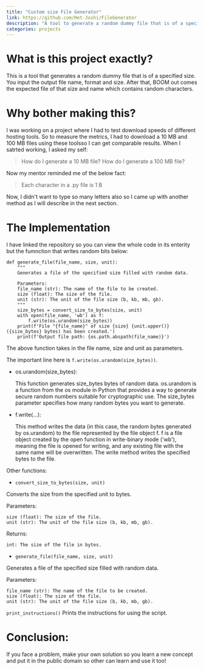 ```yaml
---
title: "Custom size File Generator"
link: https://github.com/Het-Joshi/FileGenerator
description: "A tool to generate a random dummy file that is of a specified size"
categories: projects
---
```


# What is this project exactly?
This is a tool that generates a random dummy file that is of a specified size.
You input the output file name, format and size. After that, BOOM out comes the expected file of that size and name which contains random characters.

# Why bother making this?
I was working on a project where I had to test download speeds of different hosting tools. So to measure the metrics, I had to download a 10 MB and 100 MB files using these toolsso I can get comparable results.
When I satrted working, I asked my self:
> How do I generate a 10 MB file?
> How do I generate a 100 MB file?

Now my mentor reminded me of the below fact:
> Each character in a .py file is 1 B

Now, I didn't want to type so many letters also so I came up with another method as I will describe in the next section.

# The Implementation

I have linked the repository so you can view the whole code in its enterity but the fumnction that writes random bits below:

```python3
def generate_file(file_name, size, unit):
    """
    Generates a file of the specified size filled with random data.

    Parameters:
    file_name (str): The name of the file to be created.
    size (float): The size of the file.
    unit (str): The unit of the file size (b, kb, mb, gb).
    """
    size_bytes = convert_size_to_bytes(size, unit)
    with open(file_name, 'wb') as f:
        f.write(os.urandom(size_bytes))
    print(f'File "{file_name}" of size {size} {unit.upper()} ({size_bytes} bytes) has been created.')
    print(f'Output file path: {os.path.abspath(file_name)}')
```
The above function takes in the file name, size and unit as parameters.

The important line here is `f.write(os.urandom(size_bytes))`.

- os.urandom(size_bytes):

    This function generates size_bytes bytes of random data.
    os.urandom is a function from the os module in Python that provides a way to generate secure random numbers suitable for cryptographic use.
    The size_bytes parameter specifies how many random bytes you want to generate.

- f.write(...):

    This method writes the data (in this case, the random bytes generated by os.urandom) to the file represented by the file object f.
    f is a file object created by the open function in write-binary mode ('wb'), meaning the file is opened for writing, and any existing file with the same name will be overwritten.
    The write method writes the specified bytes to the file.

Other functions:

- `convert_size_to_bytes(size, unit)`

Converts the size from the specified unit to bytes.

Parameters:

    size (float): The size of the file.
    unit (str): The unit of the file size (b, kb, mb, gb).

Returns:

    int: The size of the file in bytes.

- `generate_file(file_name, size, unit)`

Generates a file of the specified size filled with random data.

Parameters:

    file_name (str): The name of the file to be created.
    size (float): The size of the file.
    unit (str): The unit of the file size (b, kb, mb, gb).

`print_instructions()`
Prints the instructions for using the script.

# Conclusion:
If you face a problem, make your own solution so you learn a new concept and put it in the public domain so other can learn and use it too!
